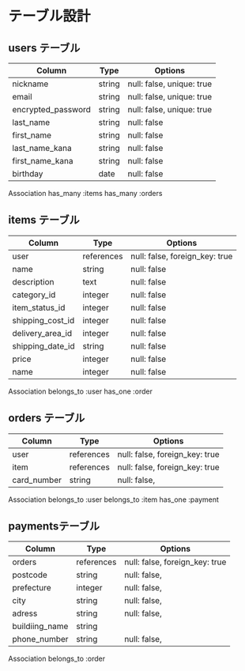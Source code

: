 # テーブル設計

## users テーブル

| Column             | Type   | Options     |
| ------------------ | ------ | ----------- |
| nickname           | string | null: false, unique: true|
| email              | string | null: false, unique: true|
| encrypted_password | string | null: false, unique: true|
| last_name          | string | null: false |
| first_name         | string | null: false |
| last_name_kana     | string | null: false |
| first_name_kana    | string | null: false |
| birthday           | date   | null: false |

Association
has_many :items
has_many :orders

## items テーブル

| Column           | Type        | Options     |
| ------           | ------      | ----------- |
| user             | references  | null: false, foreign_key: true |
| name             | string      | null: false |
| description      | text        | null: false |
| category_id      | integer     | null: false |
| item_status_id   | integer     | null: false |
| shipping_cost_id | integer     | null: false |
| delivery_area_id | integer     | null: false |
| shipping_date_id | string      | null: false |
| price            | integer     | null: false |
| name             | integer     | null: false |

Association
belongs_to :user
has_one :order
 
## orders テーブル

| Column       | Type       | Options                        |
| ------       | ---------- | ------------------------------ |
| user         | references | null: false, foreign_key: true |
| item         | references | null: false, foreign_key: true |
| card_number  |string      | null: false, |

Association
belongs_to :user
belongs_to :item
has_one :payment

##  paymentsテーブル

| Column         | Type       | Options                        |
| -------        | ---------- | ------------------------------ |
| orders         | references | null: false, foreign_key: true |
| postcode       | string     | null: false, |
| prefecture     | integer    | null: false, |
| city           | string     | null: false, |
| adress         | string     | null: false, |
| buildiing_name | string     | 
| phone_number   | string     | null: false, |

Association
belongs_to :order